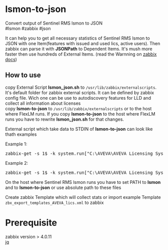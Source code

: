 # lsmon-to-json
Convert output of Sentinel RMS lsmon to JSON  
#lsmon #zabbix #json

It can help you to get all necessary statistics of Sentinel RMS lsmon to JSON with one Item(features with issued and used lics, active users). Then zabbix can parse it with **JSONPath** to Dependent Items. It's mush more faster then use hundreds of External Items. (read the Warnning on [zabbix docs](ttps://www.zabbix.com/documentation/4.0/manual/config/items/itemtypes/external))

## How to use

copy External Script **lsmon_json.sh** to `/usr/lib/zabbix/externalscripts`. It's default folder for zabbix external scripts. It can be defined by zabbix config file. Wich one can be use to autodiscovery features for LLD and collect all information about licenses  
copy **lsmon-to-json** to `/usr/lib/zabbix/externalscripts` or to the host where FlexLM runs. If you copy **lsmon-to-json** to the host where FlexLM runs you have to rewrite **lsmon_json.sh** for that changes.  

External script which take data to STDIN of **lsmon-to-json** can look like thath examples

Example 1:
<pre>zabbix-get -s 1$ -k system.run["C:\AVEVA\AVEVA Licensing System\RMS\tools\lsmon"] | lsmon-to-json</pre>

Example 2:
<pre>zabbix-get -s 1$ -k system.run["C:\AVEVA\AVEVA Licensing System\RMS\tools\lsmon | lsmon-to-json"]</pre>

On the host where Sentinel RMS lsmon runs you have to set PATH to **lsmon** and to **lsmon-to-json** or use absolute path to these files

Create zabbix Template which will collect stats or import example Template `zbx_export_templates_AVEVA_lics.xml` to zabbix

# Prerequisite
zabbix version > 4.0.11  
[jq](https://stedolan.github.io/jq/)